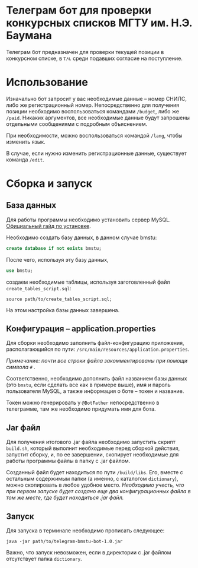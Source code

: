 # Телеграм бот для проверки конкурсных списков МГТУ им. Н.Э. Баумана

Телеграм бот предназначен для проверки текущей позиции в конкурсном списке, в т.ч. среди подавших согласие на
поступление.

# Использование

Изначально бот запросит у вас необходимые данные – номер СНИЛС, либо же регистрационный номер. Непосредственно для получения позиции необходимо воспользоваться командами `/budget`, либо же `/paid`. Никаких аргументов, все необходимые данные будут запрошены отдельными сообщениями с подробным объяснением.

При необходимости, можно воспользоваться командой `/lang`, чтобы изменить язык.

В случае, если нужно изменить регистрационные данные, существует команда `/edit`.

# Сборка и запуск

## База данных

Для работы программы необходимо установить сервер
MySQL. [Официальный гайд по установке](https://dev.mysql.com/doc/mysql-installation-excerpt/5.7/en/).

Необходимо создать базу данных, в данном случае bmstu:

```sql
create database if not exists bmstu;
```

После чего, используя эту базу данных,

```sql
use bmstu;
```

создаем необходимые таблицы, используя заготовленный файл `create_tables_script.sql`:

```
source path/to/create_tables_script.sql;
```

На этом настройка базы данных завершена.

## Конфигурация – application.properties

Для сборки необходимо заполнить файл-конфигурацию приложения, располагающийся по
пути: `/src/main/resources/application.properties`.

*Примечание: почти все строки файла закомментированы при помощи символа `#` .*

Соответственно, необходимо дополнить файл названием базы данных (это `bmstu`, если сделать все как в примере выше), имя
и пароль пользователя MySQL, а также информация о боте – токен и название.

Токен можно генерировать у `@BotFather` непосредственно в телеграмме, там же необходимо придумать имя для бота.

## Jar файл

Для получения итогового .jar файла необходимо запустить скрипт `build.sh`, который выполнит необходимые перед сборкой
действия, запустит сборку, и, по ее завершении, скопирует необходимые для работы программы файлы в папку с .jar файлом.

Созданный файл будет находиться по пути `/build/libs`. Его, вместе с остальным содержимым папки (а именно, с
каталогом `dictionary`), можно скопировать в любое удобное место. *Необходимо учесть, что при первом запуске будет
создано еще два конфигурационных файла в том же месте, где будет находиться .jar файл.*

## Запуск

Для запуска в терминале необходимо прописать следующее:

```shell
java -jar path/to/telegram-bmstu-bot-1.0.jar
```

Важно, что запуск невозможен, если в директории с .jar файлом отсутствует папка `dictionary`.
